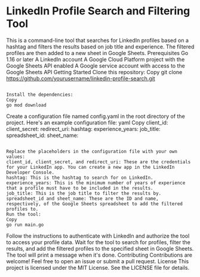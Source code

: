 # LinkedIn Profile Search and Filtering Tool

This is a command-line tool that searches for LinkedIn profiles based on a hashtag and filters the results based on job title and experience. The filtered profiles are then added to a new sheet in Google Sheets.
Prerequisites
Go 1.16 or later
A LinkedIn account
A Google Cloud Platform project with the Google Sheets API enabled
A Google service account with access to the Google Sheets API
Getting Started
Clone this repository:
Copy
git clone https://github.com/yourusername/linkedin-profile-search.git
```

Install the dependencies:
Copy
go mod download
```

Create a configuration file named config.yaml in the root directory of the project. Here's an example configuration file:
yaml
Copy
client_id: <your LinkedIn app client ID>
client_secret: <your LinkedIn app client secret>
redirect_uri: <your LinkedIn app redirect URI>
hashtag: <the hashtag to search for>
experience_years: <the minimum number of years of experience>
job_title: <the job title to filter by>
spreadsheet_id: <the ID of the Google Sheets spreadsheet to add the filtered profiles to>
sheet_name: <the name of the sheet in the Google Sheets spreadsheet to add the filtered profiles to>
```

Replace the placeholders in the configuration file with your own values:
client_id, client_secret, and redirect_uri: These are the credentials for your LinkedIn app. You can create a new app in the LinkedIn Developer Console.
hashtag: This is the hashtag to search for on LinkedIn.
experience_years: This is the minimum number of years of experience that a profile must have to be included in the results.
job_title: This is the job title to filter the results by.
spreadsheet_id and sheet_name: These are the ID and name, respectively, of the Google Sheets spreadsheet to add the filtered profiles to.
Run the tool:
Copy
go run main.go
```

Follow the instructions to authenticate with LinkedIn and authorize the tool to access your profile data.
Wait for the tool to search for profiles, filter the results, and add the filtered profiles to the specified sheet in Google Sheets. The tool will print a message when it's done.
Contributing
Contributions are welcome! Feel free to open an issue or submit a pull request.
License
This project is licensed under the MIT License. See the LICENSE file for details.
